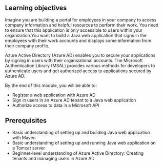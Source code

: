 <!-- Introductory text here: motivational scenario and lead-in. See https://review.docs.microsoft.com/en-us/learn-docs/docs/id-guidance-introductions?branch=master 

For guidance on writing a scenario, see https://review.docs.microsoft.com/en-us/learn-docs/docs/id-guidance-scenarios?branch=master

-->

<!--

Guidance for all content:

 - Ignore the linter warning about how the first line of a unit should be a header. The platform renders the unit title as an H1 at the top. All headers used in content should be H2 or smaller.
 - Links to other content (in Learn, Docs or anywhere else), put them in a section in the final Summary unit called "Learn more" or "Further reading" or something similar. If you need to mention the external resources in the content, indicate to the user that links are located at the end of the module.
- All content, including images, must be original and not copied from Docs or anywhere else.
- Screenshots: see https://review.docs.microsoft.com/en-us/help/contribute/contribute-how-to-create-screenshot?branch=master for requirements and guidance.
- Conceptual images and diagrams: Don't spend lots of time creating polished diagrams. Work with the Learn team to submit a conceptual image creation request if new art is needed.
- Video: Work with your contact on the Learn team.
- Zone pivots: See https://review.docs.microsoft.com/en-us/learn-docs/docs/unit-add-zone-pivots?branch=master
- Think carefully about the knowledge prerequisites you declare for your content, and use them to shape the content and keep the scope reasonable. In both conceptual content and exercise steps, don't dwell on things you expect the reader to already know and understand.
- Feel free to use HTML comments like these during authoring. They show up in published content as HTML comments - the platform doesn't render them on the page, but they are present in the pae source, so remove them all before publishing.

Guidance for content and exercise units:

- Most standard content should generally follow a pattern of alternating between "content" units and "exercise" units. See https://review.docs.microsoft.com/en-us/learn-docs/docs/id-guidance-standardmodules?branch=master
- Don't include a summary section in individual units
- Don't include a sentence or section to transition to the next unit. The platform will insert the name of the next unit above the navigation button at the bottom

-->

## Learning objectives

Imagine you are building a portal for employees in your company to access company information and helpful resources to perform their work. You need to ensure that this application is only accessible to users within your organization.You want to build a Java web application that signs in the employees with their work accounts and displays some information from their company profile. 

Azure Active Directory (Azure AD) enables you to secure your applications by signing in users with their organizational accounts. The Microsoft Authentication Library (MSAL) provides various methods for developers to authenticate users and get authorized access to applications secured by Azure AD.

By the end of this module, you will be able to:

<!--  Bullet list copied from index.yml -->
- Register a web application with Azure AD
- Sign in users in an Azure AD tenant to a Java web application
- Authorize access to data in a Microsoft API 

## Prerequisites

<!-- Bullet list copied from index.yml. If there are no prerequisites, remove this section -->
- Basic understanding of setting up and building Java web application with Maven 
- Basic understanding of setting up and running Java web application on a Tomcat server
- Beginner-level understanding of Azure Active Directory: Creating tenants and managing users in Azure AD